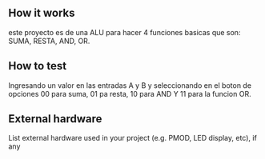 <!---

This file is used to generate your project datasheet. Please fill in the information below and delete any unused
sections.

You can also include images in this folder and reference them in the markdown. Each image must be less than
512 kb in size, and the combined size of all images must be less than 1 MB.
-->

## How it works

este proyecto es de una ALU para hacer 4 funciones basicas que son:
SUMA, RESTA, AND, OR.

## How to test

Ingresando un valor en las entradas A y B y seleccionando en el boton de opciones 00 para suma, 01 pa resta, 10 para AND Y 11 para la funcion OR.

## External hardware

List external hardware used in your project (e.g. PMOD, LED display, etc), if any
